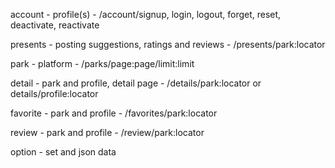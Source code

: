 account - profile(s) - /account/signup, login, logout, forget, reset, deactivate, reactivate

presents - posting suggestions, ratings and reviews - /presents/park:locator

park - platform - /parks/page:page/limit:limit

detail - park and profile, detail page - /details/park:locator or details/profile:locator

favorite - park and profile - /favorites/park:locator

review - park and profile - /review/park:locator


option - set and json data

